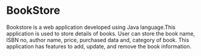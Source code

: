 # BookStore
Bookstore is a web application developed using Java language.This application is used to store details of books. User can store the book name, ISBN no, author name, price, purchased data and, category of book. This application has features to add, update, and remove the book information. 

